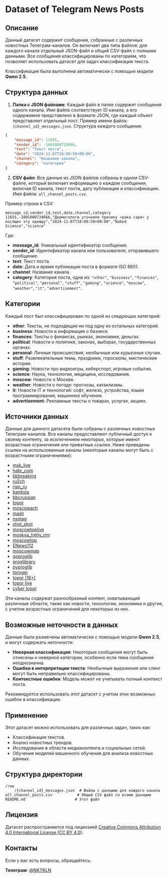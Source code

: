 # Dataset of Telegram News Posts

## Описание

Данный датасет содержит сообщения, собранные с различных новостных Телеграм-каналов. Он включает два типа файлов: для каждого канала отдельный JSON-файл и общий CSV-файл с полными данными. Все сообщения классифицированы по категориям, что позволяет использовать датасет для задач классификации текста.

Классификация была выполнена автоматически с помощью модели **Qwen 2.5**.

## Структура данных

1. **Папка с JSON файлами**: Каждый файл в папке содержит сообщения одного канала. Имя файла соответствует ID канала, а его содержимое представлено в формате JSON, где каждый объект представляет отдельный пост. Пример имени файла: `{channel_id}_messages.json`. Структура каждого сообщения:

```json
{
    "message_id": 11655,
    "sender_id": -1001000724666,
    "text": "Текст поста",
    "date": "2024-11-07T18:09:50+00:00",
    "channel": "Название канала",
    "category": "категория"
}
```

2. **CSV файл**: Все данные из JSON файлов собраны в одном CSV-файле, который включает информацию о каждом сообщении, включая ID канала, текст поста, дату публикации и классификацию. Имя файла: `all_channel_posts.csv`.

Пример строки в CSV:

```csv
message_id,sender_id,text,date,channel,category
11655,-1001000724666,"Дерматологи уточнили причину «рака сари» у носящих эту одежду","2024-11-07T18:09:50+00:00","Naked Science","science"
```

Где:

- **message_id**: Уникальный идентификатор сообщения.
- **sender_id**: Идентификатор канала или пользователя, отправившего сообщение.
- **text**: Текст поста.
- **date**: Дата и время публикации поста в формате ISO 8601.
- **channel**: Название канала.
- **category**: Категория поста, одна из: `"other"`, `"business"`, `"finances"`, `"political"`, `"personal"`, `"stuff"`, `"gaming"`, `"science"`, `"moscow"`, `"weather"`, `"it"`, `"advertisement"`.

## Категории

Каждый пост был классифицирован по одной из следующих категорий:

- **other**: Тексты, не подходящие ни под одну из остальных категорий.
- **business**: Новости и информация о бизнесе.
- **finances**: Тексты о финансах, рынках, экономике, деньгах.
- **political**: Новости о политике, законах, выборах, государственных органах.
- **personal**: Личные происшествия, необычные или курьезные случаи.
- **stuff**: Развлекательные темы, праздники, гороскопы, мистические истории.
- **gaming**: Новости про видеоигры, киберспорт, игровые события.
- **science**: Наука, технологии, медицина, исследования.
- **moscow**: Новости о Москве.
- **weather**: Новости о погоде: прогнозы, катаклизмы.
- **it**: Новости IT и технологий: софт, железо, устройства, языки программирования, машинное обучение.
- **advertisement**: Рекламные тексты о товарах, услугах, акциях.

## Источники данных

Данные для данного датасета были собраны с различных новостных Телеграм-каналов. Все каналы предоставляют публичный доступ к своему контенту, за исключением некоторых, которые имеют возрастные ограничения или приватные ссылки. Ниже приведены ссылки на использованные каналы (некоторые каналы могут быть с возрастными ограничениями):

- [msk_live](https://t.me/msk_live)
- [habr_com](https://t.me/habr_com)
- [bbbreaking](https://t.me/bbbreaking)
- [ru2ch](https://t.me/ru2ch)
- [rian_ru](https://t.me/rian_ru)
- [banksta](https://t.me/banksta)
- [bbcrussian](https://t.me/bbcrussian)
- [topor](https://t.me/topor)
- [moscowach](https://t.me/moscowach)
- [mash](https://t.me/mash)
- [nsmag](https://t.me/nsmag)
- [shot_shot](https://t.me/shot_shot)
- [moscowtoplive](https://t.me/moscowtoplive)
- [moskva_tretiy_rim](https://t.me/moskva_tretiy_rim)
- [moscowtop](https://t.me/moscowtop)
- [ENews112](https://t.me/ENews112)
- [moscowmap](https://t.me/moscowmap)
- [goproglib](https://t.me/goproglib)
- [proglibrary](https://t.me/proglibrary)
- [pyproglib](https://t.me/pyproglib)
- [tproger](https://t.me/tproger)
- [topor (18+)](https://t.me/joinchat/ScL1FOCgJCbFNJK1)
- [topor live](https://t.me/+oDf_lVJzbNQyYWFi)
- [cyber topor](https://t.me/+iI538bjZlGJmYWQy)

Эти каналы содержат разнообразный контент, охватывающий различные области, такие как новости, технологии, экономика и другие, с учетом возрастных ограничений для некоторых из них.

## Возможные неточности в данных

Данные были размечены автоматически с помощью модели **Qwen 2.5**, и могут содержать неточности:

- **Неверная классификация**: Некоторые сообщения могут быть отнесены к неверной категории, особенно если тема сообщения неоднозначна.
- **Ошибки в интерпретации текста**: Необычные выражения или сленг могут быть неправильно классифицированы.
- **Контекстные ошибки**: Модель может не учитывать полный контекст поста.

Рекомендуется использовать этот датасет с учетом этих возможных ошибок в классификации.

## Применение

Этот датасет можно использовать для различных задач, таких как:

- Классификация текстов.
- Анализ новостных трендов.
- Исследования в области медиаконтента и социальных сетей.
- Обучение моделей машинного обучения для анализа новостных данных.

## Структура директории

```filesystem
/raw
    /{channel_id}_messages.json  # Файлы с данными для каждого канала
all_channel_posts.csv           # Общий CSV файл со всеми данными
README.md                      # Этот файл
```

## Лицензия

Датасет распространяется под лицензией [Creative Commons Attribution 4.0 International License (CC BY 4.0)](LICENCE.md).

## Контакты

Если у вас есть вопросы, обращайтесь:

**Телеграм**: [@NKTKLN](https://t.me/NKTKLN)
